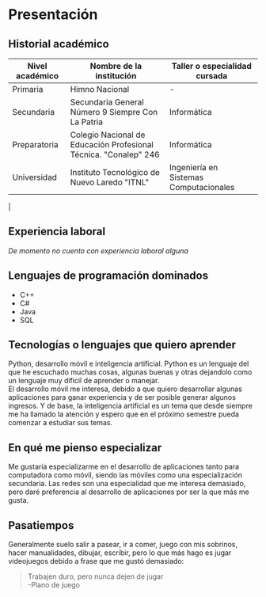 # Presentación

## **Historial académico** 

| Nivel académico | Nombre de la institución | Taller o especialidad cursada |
|-|-|-|
|Primaria|Himno Nacional|-|
|Secundaria|Secundaria General Número 9 Siempre Con La Patria|Informática
|Preparatoria|Colegio Nacional de Educación Profesional Técnica. "Conalep" 246|Informática
|Universidad|Instituto Tecnológico de Nuevo Laredo "ITNL"|Ingeniería en Sistemas Computacionales|
|

## **Experiencia laboral**  
*De momento no cuento con experiencia laboral alguna*

## **Lenguajes de programación dominados**  
* C++
* C#
* Java
* SQL

## **Tecnologías o lenguajes que quiero aprender**  
Python, desarrollo móvil e inteligencia artificial. Python es un lenguaje del que he escuchado muchas cosas, algunas buenas y otras dejandolo como un lenguaje muy díficil de aprender o manejar.   
El desarrollo móvil me interesa, debido a que quiero desarrollar algunas aplicaciones para ganar experiencia y de ser posible generar algunos ingresos. Y de base, la inteligencia artificial es un tema que desde siempre me ha llamado la atención y espero que en el próximo semestre pueda comenzar a estudiar sus temas.

## **En qué me pienso especializar**  
Me gustaría especializarme en el desarrollo de aplicaciones tanto para computadora como móvil, siendo las móviles como una especialización secundaria. Las redes son una especialidad que me interesa demasiado, pero daré preferencia al desarrollo de aplicaciones por ser la que más me gusta.

## **Pasatiempos** 
Generalmente suelo salir a pasear, ir a comer, juego con mis sobrinos, hacer manualidades, dibujar, escribir, pero lo que más hago es jugar videojuegos debido a frase que me gustó demasiado:
>Trabajen duro, pero nunca dejen de jugar  
-Plano de juego